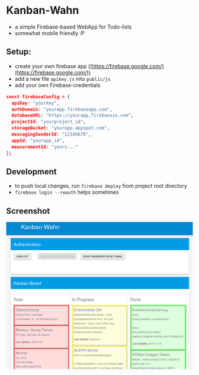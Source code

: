 # Kanban-Wahn

* a simple Firebase-based WebApp for Todo-lists
* somewhat mobile friendly :P

## Setup:

* create your own firebase app ([https://firebase.google.com/](https://firebase.google.com/))
* add a new file `apikey.js` into `public/js`
* add your own Firebase-credentials

```json
const firebaseConfig = {
  apiKey: "yourkey",
  authDomain: "yourapp.firebaseapp.com",
  databaseURL: "https://yourapp.firebaseio.com",
  projectId: "yourproject_id",
  storageBucket: "yourapp.appspot.com",
  messagingSenderId: "12345678",
  appId: "yourapp_id",
  measurementId: "yours..."
};
```
## Development

* to push local changes, run `firebase deploy` from project root directory
* `firebase login --reauth` helps sometimes

## Screenshot

![MyKanban-Wahn.png](MyKanban-Wahn.png)
